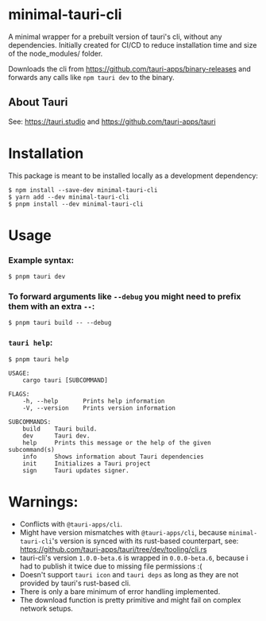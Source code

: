 # minimal-tauri-cli

A minimal wrapper for a prebuilt version of tauri's cli, without any dependencies. Initially created for CI/CD to reduce installation time and size of the node_modules/ folder.

Downloads the cli from https://github.com/tauri-apps/binary-releases and forwards any calls like `npm tauri dev` to the binary.

## About Tauri

See: https://tauri.studio and https://github.com/tauri-apps/tauri

# Installation

This package is meant to be installed locally as a development dependency:

```
$ npm install --save-dev minimal-tauri-cli
$ yarn add --dev minimal-tauri-cli
$ pnpm install --dev minimal-tauri-cli
```

# Usage

### Example syntax:

```
$ pnpm tauri dev
```

### To forward arguments like `--debug` you might need to prefix them with an extra `--`:

```
$ pnpm tauri build -- --debug
```

### `tauri help`:

```
$ pnpm tauri help

USAGE:
    cargo tauri [SUBCOMMAND]

FLAGS:
    -h, --help       Prints help information
    -V, --version    Prints version information

SUBCOMMANDS:
    build    Tauri build.
    dev      Tauri dev.
    help     Prints this message or the help of the given subcommand(s)
    info     Shows information about Tauri dependencies
    init     Initializes a Tauri project
    sign     Tauri updates signer.
```

# Warnings:

-   Conflicts with `@tauri-apps/cli`.
-   Might have version mismatches with `@tauri-apps/cli`, because `minimal-tauri-cli`'s version is synced with its rust-based counterpart, see: https://github.com/tauri-apps/tauri/tree/dev/tooling/cli.rs
-   tauri-cli's version `1.0.0-beta.6` is wrapped in `0.0.0-beta.6`, because i had to publish it twice due to missing file permissions :(
-   Doesn't support `tauri icon` and `tauri deps` as long as they are not provided by tauri's rust-based cli.
-   There is only a bare minimum of error handling implemented.
-   The download function is pretty primitive and might fail on complex network setups.
